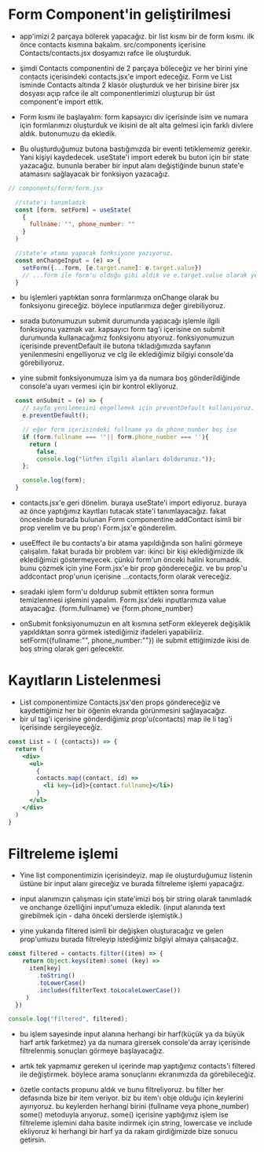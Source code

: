 # Form Component'in geliştirilmesi

- app'imizi 2 parçaya bölerek yapacağız. bir list kısmı bir de form kısmı. ilk önce contacts kısmına bakalım. src/components içerisine Contacts/contacts.jsx dosyamızı rafce ile oluşturduk.

- şimdi Contacts componentini de 2 parçaya böleceğiz ve her birini yine contacts içerisindeki contacts.jsx'e import edeceğiz. Form ve List isminde Contacts altında 2 klasör oluşturduk ve her birisine birer jsx dosyası açıp rafce ile alt componentlerimizi oluşturup bir üst component'e import ettik.

- Form kısmı ile başlayalım: form kapsayıcı div içerisinde isim ve numara için formlarımızı oluşturduk ve ikisini de alt alta gelmesi için farklı divlere aldık. butonumuzu da ekledik.
- Bu oluşturduğumuz butona bastığımızda bir eventi tetiklememiz gerekir. Yani kişiyi kaydedecek. useState'i import ederek bu buton için bir state yazacağız. bununla beraber bir input alanı değiştiğinde bunun state'e atamasını sağlayacak bir fonksiyon yazacağız.

```jsx
// components/form/form.jsx

  //state'i tanımladık
  const [form, setForm] = useState(
    { 
      fullname: "", phone_number: ""
    }
  )

  //state'e atama yapacak fonksiyonu yazıyoruz.
  const onChangeInput = (e) => {
    setForm({...form, [e.target.name]: e.target.value})
    // ...form ile form'u olduğu gibi aldık ve e.target.value olarak yeni değer atadık.
  }
```

- bu işlemleri yaptıktan sonra formlarımıza onChange olarak bu fonksiyonu gireceğiz. böylece inputlarımıza değer girebiliyoruz. 

- sırada butonumuzun submit durumunda yapacağı işlemle ilgili fonksiyonu yazmak var. kapsayıcı form tag'i içerisine on submit durumunda kullanacağımız fonksiyonu atıyoruz. fonksiyonumuzun içerisinde preventDefault ile butona tıkladığımızda sayfanın yenilenmesini engelliyoruz ve clg ile eklediğimiz bilgiyi console'da görebiliyoruz.

- yine submit fonksiyonumuza isim ya da numara boş gönderildiğinde console'a uyarı vermesi için bir kontrol ekliyoruz.

```jsx
  const onSubmit = (e) => {
    // sayfa yenilemesini engellemek için preventDefault kullanıyoruz.
    e.preventDefault();

    // eğer form içerisindeki fullname ya da phone_number boş ise 
    if (form.fullname === ''|| form.phone_number === ''){
      return (
        false, 
        console.log("lütfen ilgili alanları doldurunuz."));
    };

    console.log(form);
  }
```

- contacts.jsx'e geri dönelim. buraya useState'i import ediyoruz. buraya az önce yaptığımız kayıtları tutacak state'i tanımlayacağız. fakat öncesinde burada bulunan Form componentine addContact isimli bir prop verelim ve bu prop'ı Form.jsx'e gönderelim.

- useEffect ile bu contacts'a bir atama yapıldığında son halini görmeye çalışalım. fakat burada bir problem var: ikinci bir kişi eklediğimizde ilk eklediğimizi göstermeyecek. çünkü form'un önceki halini korumadık. bunu çözmek için yine Form.jsx'e bir prop göndereceğiz. ve bu prop'u addcontact prop'unun içerisine ...contacts,form olarak vereceğiz.

- sıradaki işlem form'u doldurup submit ettikten sonra formun temizlenmesi işlemini yapalım. Form.jsx'deki inputlarımıza value atayacağız. {form.fullname} ve {form.phone_number}

- onSubmit fonksiyonumuzun en alt kısmına setForm ekleyerek değişiklik yapıldıktan sonra görmek istediğimiz ifadeleri yapabiliriz. setForm({fullname:"", phone_number:""}) ile submit ettiğimizde ikisi de boş string olarak geri gelecektir.

# Kayıtların Listelenmesi

- List componentimize Contacts.jsx'den props göndereceğiz ve kaydettiğimiz her bir öğenin ekranda görünmesini sağlayacağız.
- bir ul tag'i içerisine gönderdiğimiz prop'u(contacts) map ile li tag'i içerisinde sergileyeceğiz.

```jsx
const List = ( {contacts}) => {
  return (
    <div>
      <ul>
        {
        contacts.map((contact, id) => 
          <li key={id}>{contact.fullname}</li>)
        }
      </ul>
    </div>
  )
}
```

# Filtreleme işlemi

- Yine list componentimizin içerisindeyiz. map ile oluşturduğumuz listenin üstüne bir input alanı gireceğiz ve burada filtreleme işlemi yapacağız.

- input alanımızın çalışması için state'imizi boş bir string olarak tanımladık ve onchange özelliğini input'umuza ekledik. (input alanında text girebilmek için - daha önceki derslerde işlemiştik.)

- yine yukarıda filtered isimli bir değişken oluşturacağız ve gelen prop'umuzu burada filtreleyip istediğimiz bilgiyi almaya çalışacağız.

```jsx
const filtered = contacts.filter((item) => {
    return Object.keys(item).some( (key) => 
      item[key]
        .toString()
        .toLowerCase()
        .includes(filterText.toLocaleLowerCase())
     )
  })

console.log("filtered", filtered);
```

- bu işlem sayesinde input alanına herhangi bir harf(küçük ya da büyük harf artık farketmez) ya da numara girersek console'da array içerisinde filtrelenmiş sonuçları görmeye başlayacağız.

- artık tek yapmamız gereken ul içerinde map yaptığımız contacts'i filtered ile değiştirmek. böylece arama sonuçlarını ekranımızda da görebileceğiz.

- özetle contacts propunu aldık ve bunu filtreliyoruz. bu filter her defasında bize bir item veriyor. biz bu item'ı obje olduğu için keylerini ayırıyoruz. bu keylerden herhangi birini (fullname veya phone_number) some() metoduyla arıyoruz. some() içerisine yaptığımız işlem ise filtreleme işlemini daha basite indirmek için string, lowercase ve include ekliyoruz ki herhangi bir harf ya da rakam girdiğimizde bize sonucu getirsin.